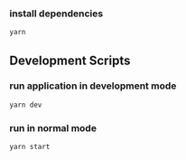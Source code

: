 ### install dependencies
```bash
yarn
```
## Development Scripts
### run application in development mode
```bash
yarn dev
```
### run in normal mode
```bash
yarn start
```